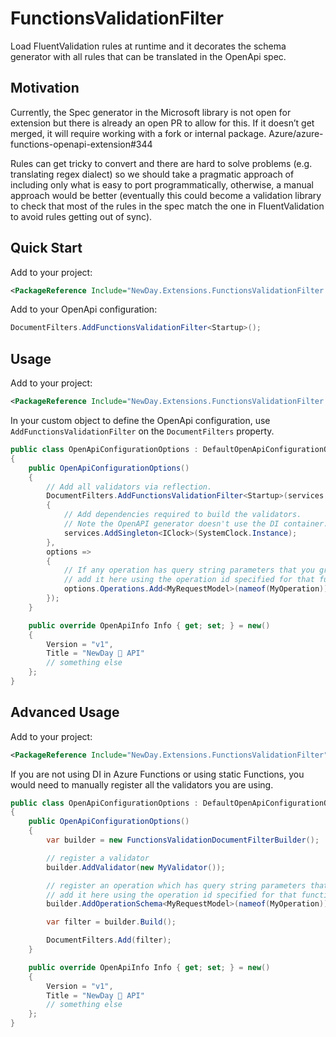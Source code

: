 # FunctionsValidationFilter

Load FluentValidation rules at runtime and it decorates the schema generator with all rules that can be translated in the OpenApi spec.

## Motivation

Currently, the Spec generator in the Microsoft library is not open for extension but there is already an open PR to allow for this. If it doesn’t get merged, it will require working with a fork or internal package.
Azure/azure-functions-openapi-extension#344

Rules can get tricky to convert and there are hard to solve problems (e.g. translating regex dialect) so we should take a pragmatic approach of including only what is easy to port programmatically, otherwise, a manual approach would be better (eventually this could become a validation library to check that most of the rules in the spec match the one in FluentValidation to avoid rules getting out of sync).

## Quick Start

Add to your project:

```xml
<PackageReference Include="NewDay.Extensions.FunctionsValidationFilter.DependencyInjection" Version="0.1.8" />
```

Add to your OpenApi configuration:

```csharp
DocumentFilters.AddFunctionsValidationFilter<Startup>();
```

## Usage

Add to your project:

```xml
<PackageReference Include="NewDay.Extensions.FunctionsValidationFilter.DependencyInjection" Version="0.1.8" />
```

In your custom object to define the OpenApi configuration, use `AddFunctionsValidationFilter` on the `DocumentFilters` property.

```csharp
public class OpenApiConfigurationOptions : DefaultOpenApiConfigurationOptions
{
    public OpenApiConfigurationOptions()
    {
        // Add all validators via reflection.
        DocumentFilters.AddFunctionsValidationFilter<Startup>(services =>
        {
            // Add dependencies required to build the validators.
            // Note the OpenAPI generator doesn't use the DI container.
            services.AddSingleton<IClock>(SystemClock.Instance);
        },
        options =>
        {
            // If any operation has query string parameters that you group into an object and use a validator,
            // add it here using the operation id specified for that function endpoint with [OpenApiOperation(operationId: nameof(MyOperation))]
            options.Operations.Add<MyRequestModel>(nameof(MyOperation));
        });
    }

    public override OpenApiInfo Info { get; set; } = new()
    {
        Version = "v1",
        Title = "NewDay 🥳 API"
        // something else
    };
}
```

## Advanced Usage

Add to your project:

```xml
<PackageReference Include="NewDay.Extensions.FunctionsValidationFilter" Version="0.1.8" />
```

If you are not using DI in Azure Functions or using static Functions, you would need to manually register all the validators you are using.

```csharp
public class OpenApiConfigurationOptions : DefaultOpenApiConfigurationOptions
{
    public OpenApiConfigurationOptions()
    {
        var builder = new FunctionsValidationDocumentFilterBuilder();

        // register a validator
        builder.AddValidator(new MyValidator());

        // register an operation which has query string parameters that you group into an object and use a validator,
        // add it here using the operation id specified for that function endpoint with [OpenApiOperation(operationId: nameof(MyOperation))]
        builder.AddOperationSchema<MyRequestModel>(nameof(MyOperation))

        var filter = builder.Build();

        DocumentFilters.Add(filter);
    }

    public override OpenApiInfo Info { get; set; } = new()
    {
        Version = "v1",
        Title = "NewDay 🥳 API"
        // something else
    };
}
```
